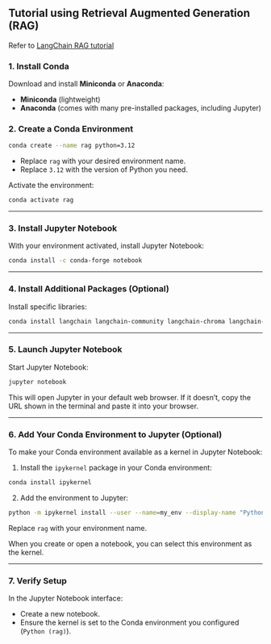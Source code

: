 ## Tutorial using Retrieval Augmented Generation (RAG)

Refer to [LangChain RAG tutorial](https://python.langchain.com/docs/tutorials/rag/)

### **1. Install Conda**

Download and install **Miniconda** or **Anaconda**:

- **Miniconda** (lightweight)
- **Anaconda** (comes with many pre-installed packages, including Jupyter)

### **2. Create a Conda Environment**

```bash
conda create --name rag python=3.12
```

- Replace `rag` with your desired environment name.
- Replace `3.12` with the version of Python you need.

Activate the environment:

```bash
conda activate rag
```

---

### **3. Install Jupyter Notebook**

With your environment activated, install Jupyter Notebook:

```bash
conda install -c conda-forge notebook
```

---

### **4. Install Additional Packages (Optional)**

Install specific libraries:

```bash
conda install langchain langchain-community langchain-chroma langchain-openai -c conda-forge
```

---

### **5. Launch Jupyter Notebook**

Start Jupyter Notebook:

```bash
jupyter notebook
```

This will open Jupyter in your default web browser. If it doesn’t, copy the URL shown in the terminal and paste it into your browser.

---

### **6. Add Your Conda Environment to Jupyter (Optional)**

To make your Conda environment available as a kernel in Jupyter Notebook:

1. Install the `ipykernel` package in your Conda environment:

```bash
conda install ipykernel
```

2. Add the environment to Jupyter:

```bash
python -m ipykernel install --user --name=my_env --display-name "Python (rag)"
```

Replace `rag` with your environment name.

When you create or open a notebook, you can select this environment as the kernel.

---

### **7. Verify Setup**

In the Jupyter Notebook interface:

- Create a new notebook.
- Ensure the kernel is set to the Conda environment you configured (`Python (rag)`).

